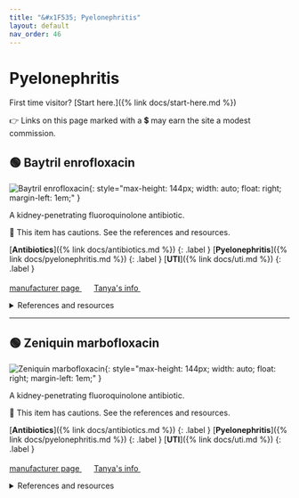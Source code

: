 ```yaml
---
title: "&#x1F535; Pyelonephritis"
layout: default
nav_order: 46
---
```


# Pyelonephritis

First time visitor? [Start here.]({% link docs/start-here.md %})

&#x1F449; Links on this page marked with a &#x1f4b2; may earn the site a modest commission.



## &#x1F7E2; Baytril enrofloxacin

![Baytril enrofloxacin](https://assets.elanco.com/0cec44ed-3eaa-0009-2029-666567e7e4de/c6174833-8582-4a1a-8b93-ed98553bfb4e/Baytril%20Taste%20Tab_Front-Opt.jpg){: style="max-height: 144px; width: auto; float: right; margin-left: 1em;" }

A kidney-penetrating fluoroquinolone antibiotic.

&#x1F6D1; This item has cautions. See the references and resources.

[**Antibiotics**]({% link docs/antibiotics.md %})
{: .label }
[**Pyelonephritis**]({% link docs/pyelonephritis.md %})
{: .label }
[**UTI**]({% link docs/uti.md %})
{: .label }

 <a href="https://my.elanco.com/us/baytril" class="external" target="_blank">manufacturer page&nbsp;<svg width="18" height="18" viewBox="0 0 24 24"><use xlink:href="#svg-external-link"></use></svg></a> <a href="https://felinecrf.org/treatments_antibiotics_painkillers.htm#enrofloxacin" class="external" target="_blank">Tanya's info&nbsp;<svg width="18" height="18" viewBox="0 0 24 24"><use xlink:href="#svg-external-link"></use></svg></a>

<details markdown="block">
<summary>References and resources</summary>

1.  Baytril product insert. Elanco, 2022. <a href="https://assets-us-01.kc-usercontent.com/e4748d51-2c24-00f7-fc54-65f3864ee8b1/ea95daee-00b1-4aaa-b90b-54994d0429cf/PROMO_WEB_600213ABs_90206967_YL600213A_90206965_YL600213C_90206961_YL600211A_90206963_YL600211C_90206969_YL600209A_90206971_YL600209C_W1b_WS.pdf" class="external" target="_blank">PDF&nbsp;<svg width="18" height="18" viewBox="0 0 24 24"><use xlink:href="#svg-external-link"></use></svg></a>
1. _"Quinolone-class drugs should be used with caution in animals with known or suspected Central Nervous System (CNS) disorders. In such animals, quinolones have, in rare instances, been associated with CNS stimulation which may lead to convulsive seizures."_ &mdash;  Baytril manufacturer web page. Elanco, 2024. <a href="https://my.elanco.com/us/baytril" class="external" target="_blank">https://my.elanco.com/us/baytril&nbsp;<svg width="18" height="18" viewBox="0 0 24 24"><use xlink:href="#svg-external-link"></use></svg></a> (retrieved 2024-11-01)
1. _"The use of fluoroquinolones in cats has been reported to adversely affect the retina. Such products should be used with caution in cats."_ &mdash;  Baytril manufacturer web page. Elanco, 2024. <a href="https://my.elanco.com/us/baytril" class="external" target="_blank">https://my.elanco.com/us/baytril&nbsp;<svg width="18" height="18" viewBox="0 0 24 24"><use xlink:href="#svg-external-link"></use></svg></a> (retrieved 2024-11-01)
1.  M.M. Ford, K. Narfstrom, R.R. Dubielzig, E.A. Giuliano, C.P. Moore; Enrofloxacin and the Feline Retina. Invest. Ophthalmol. Vis. Sci. 2004;45(13):5072. <a href="https://iovs.arvojournals.org/article.aspx?articleid=2410586" class="external" target="_blank">https://iovs.arvojournals.org/article.aspx?articleid=2410586&nbsp;<svg width="18" height="18" viewBox="0 0 24 24"><use xlink:href="#svg-external-link"></use></svg></a>
1.  Ford MM, Dubielzig RR, Giuliano EA, Moore CP, Narfström KL. Ocular and systemic manifestations after oral administration of a high dose of enrofloxacin in cats. Am J Vet Res. 2007 Feb;68(2):190-202. doi:<a href="https://doi.org/10.2460/ajvr.68.2.190" class="external" target="_blank">10.2460/ajvr.68.2.190&nbsp;<svg width="18" height="18" viewBox="0 0 24 24"><use xlink:href="#svg-external-link"></use></svg></a>
1.  Foster JD, Abouraya M, Papich MG, Muma NA. Population pharmacokinetic analysis of enrofloxacin and its active metabolite ciprofloxacin after intravenous injection to cats with reduced kidney function. J Vet Intern Med. 2023 Nov-Dec;37(6):2230-2240. doi:<a href="https://doi.org/10.1111/jvim.16866" class="external" target="_blank">10.1111/jvim.16866&nbsp;<svg width="18" height="18" viewBox="0 0 24 24"><use xlink:href="#svg-external-link"></use></svg></a>
1.  Gelatt KN, van der Woerdt A, Ketring KL, Andrew SE, Brooks DE, Biros DJ, Denis HM, Cutler TJ. Enrofloxacin-associated retinal degeneration in cats. Vet Ophthalmol. 2001 Jun;4(2):99-106. doi:<a href="https://doi.org/10.1046/j.1463-5224.2001.00182.x" class="external" target="_blank">10.1046/j.1463-5224.2001.00182.x&nbsp;<svg width="18" height="18" viewBox="0 0 24 24"><use xlink:href="#svg-external-link"></use></svg></a>
1.  Hwang YH, Kim MS, Song IB, Lim JH, Park BK, Yun HI. Altered pharmacokinetics of enrofloxacin in experimental models of hepatic and renal impairment. Vet Res Commun. 2009 Jun;33(5):481-7. doi:<a href="https://doi.org/10.1007/s11259-008-9195-y" class="external" target="_blank">10.1007/s11259-008-9195-y&nbsp;<svg width="18" height="18" viewBox="0 0 24 24"><use xlink:href="#svg-external-link"></use></svg></a>
1. _"Avoid enrofloxacin in cats with CKD due to increased risk of retinopathy at standard therapeutic doses"_ &mdash;  Sparkes AH, Caney S, Chalhoub S, Elliott J, Finch N, Gajanayake I, Langston C, Lefebvre HP, White J, Quimby J. ISFM Consensus Guidelines on the Diagnosis and Management of Feline Chronic Kidney Disease. J Feline Med Surg. 2016 Mar;18(3):219-39. doi:<a href="https://doi.org/10.1177/1098612X16631234" class="external" target="_blank">10.1177/1098612X16631234&nbsp;<svg width="18" height="18" viewBox="0 0 24 24"><use xlink:href="#svg-external-link"></use></svg></a> (retrieved 2024-04-02)
1. _"Dosage adjustments may be particularly important for enrofloxacin, which appears to be more retinotoxic in cats"_ &mdash;  Trepanier LA. Feline Therapeutics. World Small Animal Veterinary Association World Congress Proceedings, 2013. <a href="https://www.vin.com/doc/?id=5709852" class="external" target="_blank">https://www.vin.com/doc/?id=5709852&nbsp;<svg width="18" height="18" viewBox="0 0 24 24"><use xlink:href="#svg-external-link"></use></svg></a> (retrieved 2024-11-01)
1.  Wiebe V, Hamilton P. Fluoroquinolone-induced retinal degeneration in cats. J Am Vet Med Assoc. 2002 Dec 1;221(11):1568-71. doi:<a href="https://doi.org/10.2460/javma.2002.221.1568" class="external" target="_blank">10.2460/javma.2002.221.1568&nbsp;<svg width="18" height="18" viewBox="0 0 24 24"><use xlink:href="#svg-external-link"></use></svg></a>

</details>

* * *



## &#x1F7E2; Zeniquin marbofloxacin

![Zeniquin marbofloxacin](https://www.zoetisus.com/content/_assets/images/Petcare/zeniquin_family.jpg){: style="max-height: 144px; width: auto; float: right; margin-left: 1em;" }

A kidney-penetrating fluoroquinolone antibiotic.

&#x1F6D1; This item has cautions. See the references and resources.

[**Antibiotics**]({% link docs/antibiotics.md %})
{: .label }
[**Pyelonephritis**]({% link docs/pyelonephritis.md %})
{: .label }
[**UTI**]({% link docs/uti.md %})
{: .label }

 <a href="https://www.zoetisus.com/products/petcare/zeniquin" class="external" target="_blank">manufacturer page&nbsp;<svg width="18" height="18" viewBox="0 0 24 24"><use xlink:href="#svg-external-link"></use></svg></a> <a href="https://felinecrf.org/treatments_antibiotics_painkillers.htm#marbofloxacin" class="external" target="_blank">Tanya's info&nbsp;<svg width="18" height="18" viewBox="0 0 24 24"><use xlink:href="#svg-external-link"></use></svg></a>

<details markdown="block">
<summary>References and resources</summary>

1.  Freedom of Information Summary, Supplemental Approval for Use in Cats, NADA 141-151: Zeniquin (marbofloxacin) Tablets. Pfizer Inc. 2001. <a href="https://animaldrugsatfda.fda.gov/adafda/app/search/public/document/downloadFoi/668" class="external" target="_blank">https://animaldrugsatfda.fda.gov/adafda/app/search/public/document/downloadFoi/668&nbsp;<svg width="18" height="18" viewBox="0 0 24 24"><use xlink:href="#svg-external-link"></use></svg></a>
1. _"Adjust dose in moderate or severe CKD (IRIS stages 3 and 4)"_ &mdash;  Sparkes AH, Caney S, Chalhoub S, Elliott J, Finch N, Gajanayake I, Langston C, Lefebvre HP, White J, Quimby J. ISFM Consensus Guidelines on the Diagnosis and Management of Feline Chronic Kidney Disease. J Feline Med Surg. 2016 Mar;18(3):219-39. doi:<a href="https://doi.org/10.1177/1098612X16631234" class="external" target="_blank">10.1177/1098612X16631234&nbsp;<svg width="18" height="18" viewBox="0 0 24 24"><use xlink:href="#svg-external-link"></use></svg></a> (retrieved 2024-04-02)
1. _"Fluoroquinolones ... are renally cleared. ... they do cause dose-dependent retinal toxicity in cats. Therefore, dosage adjustments for fluoroquinolones may be important in cats with renal insufficiency ... extending the dosing interval may be most appropriate, since fluoroquinolones are also concentration-dependent."_ &mdash;  Trepanier LA. Feline Therapeutics. World Small Animal Veterinary Association World Congress Proceedings, 2013. <a href="https://www.vin.com/doc/?id=5709852" class="external" target="_blank">https://www.vin.com/doc/?id=5709852&nbsp;<svg width="18" height="18" viewBox="0 0 24 24"><use xlink:href="#svg-external-link"></use></svg></a> (retrieved 2024-11-01)
1.  Wiebe V, Hamilton P. Fluoroquinolone-induced retinal degeneration in cats. J Am Vet Med Assoc. 2002 Dec 1;221(11):1568-71. doi:<a href="https://doi.org/10.2460/javma.2002.221.1568" class="external" target="_blank">10.2460/javma.2002.221.1568&nbsp;<svg width="18" height="18" viewBox="0 0 24 24"><use xlink:href="#svg-external-link"></use></svg></a>
1.  Zeniquin product insert. Zoetis, 2019. <a href="https://www.zoetisus.com/content/_assets/docs/vmips/package-inserts/zeniquin-prescribing-information.pdf" class="external" target="_blank">PDF&nbsp;<svg width="18" height="18" viewBox="0 0 24 24"><use xlink:href="#svg-external-link"></use></svg></a>
1. _"Quinolones should be used with caution in animals with known or suspected central nervous system (CNS) disorders. In such animals, quinolones have, in rare instances, been associated with CNS stimulation which may lead to convulsive seizures."_ &mdash;  Zeniquin product insert. Zoetis, 2019. <a href="https://www.zoetisus.com/content/_assets/docs/vmips/package-inserts/zeniquin-prescribing-information.pdf" class="external" target="_blank">PDF&nbsp;<svg width="18" height="18" viewBox="0 0 24 24"><use xlink:href="#svg-external-link"></use></svg></a> (retrieved 2024-11-01)
1. _"The use of fluoroquinolones in cats has been reported to adversely affect the retina. Such products should be used with caution in cats."_ &mdash;  Zeniquin product insert. Zoetis, 2019. <a href="https://www.zoetisus.com/content/_assets/docs/vmips/package-inserts/zeniquin-prescribing-information.pdf" class="external" target="_blank">PDF&nbsp;<svg width="18" height="18" viewBox="0 0 24 24"><use xlink:href="#svg-external-link"></use></svg></a> (retrieved 2024-11-01)

</details>

<!-- Updated 2024-11-04 00:34:51.772985Z -->
